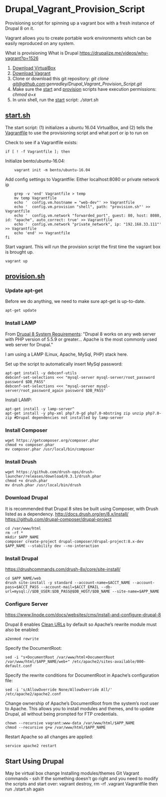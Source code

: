# Drupal_Vagrant_Provision_Script
Provisioning script for spinning up a vagrant box with a fresh instance of Drupal 8 on it.

Vagrant allows you to create portable work environments which can be easily reproduced on any system. 

What is provisioning
What is Drupal
https://drupalize.me/videos/why-vagrant?p=1526 

1. [Download VirtualBox](https://www.virtualbox.org/wiki/Downloads)
2. [Download Vagrant](https://www.vagrantup.com/downloads.html)
3. Clone or download this git repository: _git clone git@github.com:genradley/Drupal_Vagrant_Provision_Script.git_
4. Make sure the [start](/src/start.sh) and [provision](/src/provision.sh) scripts have execution permissions: _chmod a+x_
5. In unix shell, run the [start](/src/start.sh) script: _./start.sh_

## [start.sh](/src/start.sh)

The start script: 
(1) initializes a ubuntu 16.04 VirtualBox, and 
(2) tells the [Vagrantfile](https://www.vagrantup.com/docs/vagrantfile/) to use the provisioning script and what port or ip to run  on

Check to see if a Vagrantfile exists:

    if [ ! -f Vagrantfile ]; then

Initialize bento/ubuntu-16.04:

        vagrant init -m bento/ubuntu-16.04

Add config settings to Vagrantfile:
Either localhost:8080 or private network ip

        grep -v 'end' Vagrantfile > temp
        mv temp Vagrantfile
        echo '  config.vm.hostname = "web-dev"' >> Vagrantfile 
        echo '  config.vm.provision "shell", path: "provision.sh"' >> Vagrantfile
        echo '  config.vm.network "forwarded_port", guest: 80, host: 8080, id: "apache", auto_correct: true' >> Vagrantfile
        echo '  config.vm.network "private_network", ip: "192.168.33.111"' >> Vagrantfile
        echo 'end' >> Vagrantfile
    fi
 
Start vagrant. This will run the provision script the first time the vagrant box is brought up.

    vagrant up

## [provision.sh](/src/provision.sh)

### Update apt-get
Before we do anything, we need to make sure apt-get is up-to-date.
    
    apt-get update

### Install LAMP
From [Drupal 8 System Requirements](https://www.drupal.org/docs/8/system-requirements): "Drupal 8 works on any web server with PHP version of 5.5.9 or greater... Apache is the most commonly used web server for Drupal." 

I am using a LAMP (Linux, Apache, MySql, PHP) stack here. 

Set up the script to automatically insert MySql password:

    apt-get install -y debconf-utils
    debconf-set-selections <<< "mysql-server mysql-server/root_password password $DB_PASS"
    debconf-set-selections <<< "mysql-server mysql-server/root_password_again password $DB_PASS"

Install LAMP:

    apt-get install -y lamp-server^
    apt-get install -y php-xml php7.0-gd php7.0-mbstring zip unzip php7.0-zip #Drupal dependencies not installed by lamp-server

### Install Composer
    wget https://getcomposer.org/composer.phar
    chmod +x composer.phar
    mv composer.phar /usr/local/bin/composer

### Install Drush
    wget https://github.com/drush-ops/drush-launcher/releases/download/0.3.1/drush.phar
    chmod +x drush.phar
    mv drush.phar /usr/local/bin/drush

### Download Drupal
It is recommended that Drupal 8 sites be built using Composer, with Drush listed as a dependency. 
http://docs.drush.org/en/8.x/install/ https://github.com/drupal-composer/drupal-project

    cd /var/www/html
    rm -rf *
    mkdir $APP_NAME
    composer create-project drupal-composer/drupal-project:8.x-dev $APP_NAME --stability dev --no-interaction

### Install Drupal
https://drushcommands.com/drush-8x/core/site-install/

    cd $APP_NAME/web
    drush site-install -y standard --account-name=$ACCT_NAME --account-pass=$ACCT_PASS --account-mail=$ACCT_EMAIL --db-url=mysql://$DB_USER:$DB_PASS@$DB_HOST/$DB_NAME --site-name=$APP_NAME

### Configure Server
https://www.linode.com/docs/websites/cms/install-and-configure-drupal-8

Drupal 8 enables [Clean URLs](https://www.drupal.org/getting-started/clean-urls) by default so Apache’s rewrite module must also be enabled:
    
    a2enmod rewrite

Specify the DocumentRoot:

    sed -i "s+DocumentRoot /var/www/html+DocumentRoot /var/www/html/$APP_NAME/web+" /etc/apache2/sites-available/000-default.conf
    
Specify the rewrite conditions for DocumentRoot in Apache’s configuration file:
    
    sed -i 's/AllowOverride None/AllowOverride All/' /etc/apache2/apache2.conf
   
Change ownership of Apache’s DocumentRoot from the system’s root user to Apache. This allows you to install modules and themes, and to update Drupal, all without being prompted for FTP credentials.

    chown --recursive vagrant:www-data /var/www/html/$APP_NAME
    chmod --recursive g+w /var/www/html/$APP_NAME

Restart Apache so all changes are applied:

    service apache2 restart
    
## Start Using Drupal
May be virtual box change
Installing modules/themes
Git
Vagrant commands - ssh
If the something doesn't go right and you need to modify the scripts and start over: vagrant destroy, rm -rf .vagrant Vagrantfile then run ./start.sh again